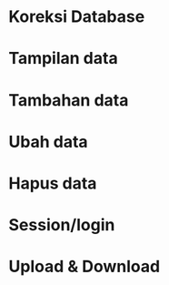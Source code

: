 # Koreksi Database
# Tampilan data
# Tambahan data
# Ubah data
# Hapus data
# Session/login
# Upload & Download
